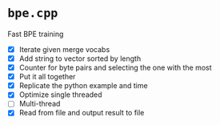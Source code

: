 # `bpe.cpp`

Fast BPE training

- [x] Iterate given merge vocabs
- [x] Add string to vector sorted by length  
- [x] Counter for byte pairs and selecting the one with the most    
- [x] Put it all together
- [x] Replicate the python example and time
- [x] Optimize single threaded
- [ ] Multi-thread
- [x] Read from file and output result to file
